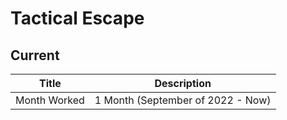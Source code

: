 # Tactical Escape
## Current

| Title | Description |
| ----------- | ------------------------------------ |
| Month Worked | 1 Month (September of 2022 - Now) |